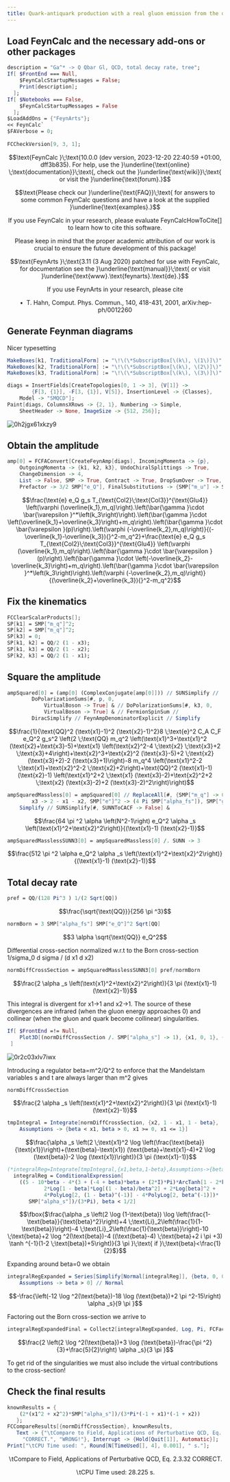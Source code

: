 ```yaml
---
title: Quark-antiquark production with a real gluon emission from the decay of a virtual photon
---
```



## Load FeynCalc and the necessary add-ons or other packages

```mathematica
description = "Ga^* -> Q Qbar Gl, QCD, total decay rate, tree";
If[ $FrontEnd === Null, 
  	$FeynCalcStartupMessages = False; 
  	Print[description]; 
  ];
If[ $Notebooks === False, 
  	$FeynCalcStartupMessages = False 
  ];
$LoadAddOns = {"FeynArts"};
<< FeynCalc`
$FAVerbose = 0; 
 
FCCheckVersion[9, 3, 1];
```

$$\text{FeynCalc }\;\text{10.0.0 (dev version, 2023-12-20 22:40:59 +01:00, dff3b835). For help, use the }\underline{\text{online} \;\text{documentation}}\;\text{, check out the }\underline{\text{wiki}}\;\text{ or visit the }\underline{\text{forum}.}$$

$$\text{Please check our }\underline{\text{FAQ}}\;\text{ for answers to some common FeynCalc questions and have a look at the supplied }\underline{\text{examples}.}$$

$$\text{If you use FeynCalc in your research, please evaluate FeynCalcHowToCite[] to learn how to cite this software.}$$

$$\text{Please keep in mind that the proper academic attribution of our work is crucial to ensure the future development of this package!}$$

$$\text{FeynArts }\;\text{3.11 (3 Aug 2020) patched for use with FeynCalc, for documentation see the }\underline{\text{manual}}\;\text{ or visit }\underline{\text{www}.\text{feynarts}.\text{de}.}$$

$$\text{If you use FeynArts in your research, please cite}$$

$$\text{ $\bullet $ T. Hahn, Comput. Phys. Commun., 140, 418-431, 2001, arXiv:hep-ph/0012260}$$

## Generate Feynman diagrams

Nicer typesetting

```mathematica
MakeBoxes[k1, TraditionalForm] := "\!\(\*SubscriptBox[\(k\), \(1\)]\)";
MakeBoxes[k2, TraditionalForm] := "\!\(\*SubscriptBox[\(k\), \(2\)]\)";
MakeBoxes[k3, TraditionalForm] := "\!\(\*SubscriptBox[\(k\), \(3\)]\)";
```

```mathematica
diags = InsertFields[CreateTopologies[0, 1 -> 3], {V[1]} -> 
    	{F[3, {1}], -F[3, {1}], V[5]}, InsertionLevel -> {Classes}, 
   	Model -> "SMQCD"];
Paint[diags, ColumnsXRows -> {2, 1}, Numbering -> Simple, 
  	SheetHeader -> None, ImageSize -> {512, 256}];
```

![0h2jgx61xkzy9](img/0h2jgx61xkzy9.svg)

## Obtain the amplitude

```mathematica
amp[0] = FCFAConvert[CreateFeynAmp[diags], IncomingMomenta -> {p}, 
  	OutgoingMomenta -> {k1, k2, k3}, UndoChiralSplittings -> True, 
  	ChangeDimension -> 4, 
  	List -> False, SMP -> True, Contract -> True, DropSumOver -> True, 
  	Prefactor -> 3/2 SMP["e_Q"], FinalSubstitutions -> {SMP["m_u"] -> SMP["m_q"]}]
```

$$\frac{\text{e} e_Q g_s T_{\text{Col2}\;\text{Col3}}^{\text{Glu4}} \left(\varphi (\overline{k_1},m_q)\right).\left(\bar{\gamma }\cdot \bar{\varepsilon }^*\left(k_3\right)\right).\left(\bar{\gamma }\cdot \left(\overline{k_1}+\overline{k_3}\right)+m_q\right).\left(\bar{\gamma }\cdot \bar{\varepsilon }(p)\right).\left(\varphi (-\overline{k_2},m_q)\right)}{(-\overline{k_1}-\overline{k_3}){}^2-m_q^2}+\frac{\text{e} e_Q g_s T_{\text{Col2}\;\text{Col3}}^{\text{Glu4}} \left(\varphi (\overline{k_1},m_q)\right).\left(\bar{\gamma }\cdot \bar{\varepsilon }(p)\right).\left(\bar{\gamma }\cdot \left(-\overline{k_2}-\overline{k_3}\right)+m_q\right).\left(\bar{\gamma }\cdot \bar{\varepsilon }^*\left(k_3\right)\right).\left(\varphi (-\overline{k_2},m_q)\right)}{(\overline{k_2}+\overline{k_3}){}^2-m_q^2}$$

## Fix the kinematics

```mathematica
FCClearScalarProducts[];
SP[k1] = SMP["m_q"]^2;
SP[k2] = SMP["m_q"]^2;
SP[k3] = 0;
SP[k1, k2] = QQ/2 (1 - x3);
SP[k1, k3] = QQ/2 (1 - x2);
SP[k2, k3] = QQ/2 (1 - x1);
```

## Square the amplitude

```mathematica
ampSquared[0] = (amp[0] (ComplexConjugate[amp[0]])) // SUNSimplify // 
       	DoPolarizationSums[#, p, 0, 
         	VirtualBoson -> True] & // DoPolarizationSums[#, k3, 0, 
        	VirtualBoson -> True] & // FermionSpinSum // 
    	DiracSimplify // FeynAmpDenominatorExplicit // Simplify
```

$$\frac{1}{\text{QQ}^2 (\text{x1}-1)^2 (\text{x2}-1)^2}8 \;\text{e}^2 C_A C_F e_Q^2 g_s^2 \left(2 \;\text{QQ} m_q^2 \left(\text{x1}^3+\text{x1}^2 (\text{x2}+\text{x3}-5)+\text{x1} \left(\text{x2}^2-4 \;\text{x2} \;\text{x3}+2 \;\text{x3}+4\right)+\text{x2}^3+\text{x2}^2 (\text{x3}-5)+2 \;\text{x2} (\text{x3}+2)-2 (\text{x3}+1)\right)-8 m_q^4 \left(\text{x1}^2-2 \;\text{x1}+\text{x2}^2-2 \;\text{x2}+2\right)+\text{QQ}^2 (\text{x1}-1) (\text{x2}-1) \left(\text{x1}^2+2 \;\text{x1} (\text{x3}-2)+\text{x2}^2+2 \;\text{x2} (\text{x3}-2)+2 (\text{x3}-2)^2\right)\right)$$

```mathematica
ampSquaredMassless[0] = ampSquared[0] // ReplaceAll[#, {SMP["m_q"] -> 0, 
        x3 -> 2 - x1 - x2, SMP["e"]^2 -> (4 Pi SMP["alpha_fs"]), SMP["g_s"]^2 -> (4 Pi SMP["alpha_s"])}] & // 
    Simplify // SUNSimplify[#, SUNNToCACF -> False] &
```

$$\frac{64 \pi ^2 \alpha  \left(N^2-1\right) e_Q^2 \alpha _s \left(\text{x1}^2+\text{x2}^2\right)}{(\text{x1}-1) (\text{x2}-1)}$$

```mathematica
ampSquaredMasslessSUNN3[0] = ampSquaredMassless[0] /. SUNN -> 3
```

$$\frac{512 \pi ^2 \alpha  e_Q^2 \alpha _s \left(\text{x1}^2+\text{x2}^2\right)}{(\text{x1}-1) (\text{x2}-1)}$$

## Total decay rate

```mathematica
pref = QQ/(128 Pi^3 ) 1/(2 Sqrt[QQ])
```

$$\frac{\sqrt{\text{QQ}}}{256 \pi ^3}$$

```mathematica
normBorn = 3 SMP["alpha_fs"] SMP["e_Q"]^2 Sqrt[QQ]
```

$$3 \alpha  \sqrt{\text{QQ}} e_Q^2$$

Differential cross-section normalized w.r.t to the Born cross-section 1/sigma_0 d sigma / (d x1 d x2)

```mathematica
normDiffCrossSection = ampSquaredMasslessSUNN3[0] pref/normBorn
```

$$\frac{2 \alpha _s \left(\text{x1}^2+\text{x2}^2\right)}{3 \pi  (\text{x1}-1) (\text{x2}-1)}$$

This integral is divergent for x1->1 and x2->1. The source of these divergences are infrared (when the gluon energy
approaches 0)  and collinear (when the gluon and quark become collinear) singularities.

```mathematica
If[ $FrontEnd =!= Null, 
 	Plot3D[(normDiffCrossSection /. SMP["alpha_s"] -> 1), {x1, 0, 1}, {x2, 0, 1}] 
 ]
```

![0r2c03xlv7iwx](img/0r2c03xlv7iwx.svg)

Introducing a regulator beta=m^2/Q^2 to enforce that the Mandelstam variables s and t are always larger than m^2 gives

```mathematica
normDiffCrossSection
```

$$\frac{2 \alpha _s \left(\text{x1}^2+\text{x2}^2\right)}{3 \pi  (\text{x1}-1) (\text{x2}-1)}$$

```mathematica
tmpIntegral = Integrate[normDiffCrossSection, {x2, 1 - x1, 1 - beta}, 
  	Assumptions -> {beta < x1, beta > 0, x1 >= 0, x1 <= 1}]
```

$$\frac{\alpha _s \left(2 \;\text{x1}^2 \log \left(\frac{\text{beta}}{\text{x1}}\right)+(\text{beta}-\text{x1}) (\text{beta}+\text{x1}-4)+2 \log (\text{beta})-2 \log (\text{x1})\right)}{3 \pi  (\text{x1}-1)}$$

```mathematica
(*integralReg=Integrate[tmpIntegral,{x1,beta,1-beta},Assumptions->{beta>0}]*)
  integralReg = ConditionalExpression[
    ((5 - 10*beta - 4*(3 + (-4 + beta)*beta + (2*I)*Pi)*ArcTanh[1 - 2*beta] + 
        	2*Log[1 - beta]*Log[(1 - beta)/beta^2] + 2*Log[beta]^2 + 
        	4*PolyLog[2, (1 - beta)^(-1)] - 4*PolyLog[2, beta^(-1)])*
       SMP["alpha_s"])/(3*Pi), beta < 1/2]
```

$$\fbox{$\frac{\alpha _s \left(2 \log (1-\text{beta}) \log \left(\frac{1-\text{beta}}{\text{beta}^2}\right)+4 \;\text{Li}_2\left(\frac{1}{1-\text{beta}}\right)-4 \;\text{Li}_2\left(\frac{1}{\text{beta}}\right)-10 \;\text{beta}+2 \log ^2(\text{beta})-4 ((\text{beta}-4) \;\text{beta}+2 i \pi +3) \tanh ^{-1}(1-2 \;\text{beta})+5\right)}{3 \pi }\;\text{ if }\;\text{beta}<\frac{1}{2}$}$$

Expanding around beta=0 we obtain

```mathematica
integralRegExpanded = Series[Simplify[Normal[integralReg]], {beta, 0, 0}, 
   	Assumptions -> beta > 0] // Normal
```

$$-\frac{\left(-12 \log ^2(\text{beta})-18 \log (\text{beta})+2 \pi ^2-15\right) \alpha _s}{9 \pi }$$

Factoring out the Born cross-section we arrive to

```mathematica
integralRegExpandedFinal = Collect2[integralRegExpanded, Log, Pi, FCFactorOut -> 2/(3 Pi) SMP["alpha_s"]]
```

$$\frac{2 \left(2 \log ^2(\text{beta})+3 \log (\text{beta})-\frac{\pi ^2}{3}+\frac{5}{2}\right) \alpha _s}{3 \pi }$$

To get rid of the singularities we must also include the virtual contributions to the cross-section!

## Check the final results

```mathematica
knownResults = {
   	(2*(x1^2 + x2^2)*SMP["alpha_s"])/(3*Pi*(-1 + x1)*(-1 + x2)) 
   };
FCCompareResults[{normDiffCrossSection}, knownResults, 
   Text -> {"\tCompare to Field, Applications of Perturbative QCD, Eq. 2.3.32", 
     "CORRECT.", "WRONG!"}, Interrupt -> {Hold[Quit[1]], Automatic}];
Print["\tCPU Time used: ", Round[N[TimeUsed[], 4], 0.001], " s."];
```

$$\text{$\backslash $tCompare to Field, Applications of Perturbative QCD, Eq. 2.3.32} \;\text{CORRECT.}$$

$$\text{$\backslash $tCPU Time used: }28.225\text{ s.}$$